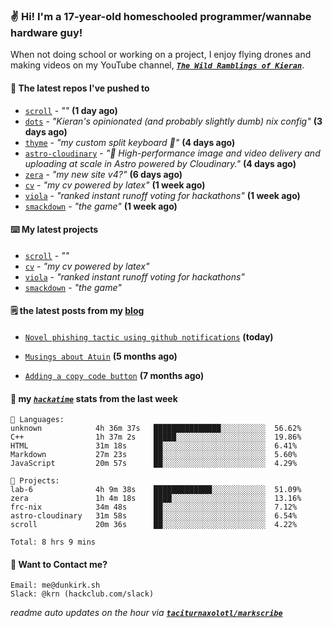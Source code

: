 ### ✌️ Hi! I'm a 17-year-old homeschooled programmer/wannabe hardware guy!

When not doing school or working on a project, I enjoy flying drones and making videos on my YouTube channel, [**_`The Wild Ramblings of Kieran`_**](https://youtube.com/@kieran.rambles).

#### 👷 The latest repos I've pushed to

- [`scroll`](https://github.com/taciturnaxolotl/scroll) - _""_ **(1 day ago)**
- [`dots`](https://github.com/taciturnaxolotl/dots) - _"Kieran's opinionated (and probably slightly dumb) nix config"_ **(3 days ago)**
- [`thyme`](https://github.com/taciturnaxolotl/thyme) - _"my custom split keyboard 🫶"_ **(4 days ago)**
- [`astro-cloudinary`](https://github.com/cloudinary-community/astro-cloudinary) - _"🚀 High-performance image and video delivery and uploading at scale in Astro powered by Cloudinary."_ **(4 days ago)**
- [`zera`](https://github.com/taciturnaxolotl/zera) - _"my new site v4?"_ **(6 days ago)**
- [`cv`](https://github.com/taciturnaxolotl/cv) - _"my cv powered by latex"_ **(1 week ago)**
- [`viola`](https://github.com/taciturnaxolotl/viola) - _"ranked instant runoff voting for hackathons"_ **(1 week ago)**
- [`smackdown`](https://github.com/taciturnaxolotl/smackdown) - _"the game"_ **(1 week ago)**

#### ⌨️ My latest projects

- [`scroll`](https://github.com/taciturnaxolotl/scroll) - _""_
- [`cv`](https://github.com/taciturnaxolotl/cv) - _"my cv powered by latex"_
- [`viola`](https://github.com/taciturnaxolotl/viola) - _"ranked instant runoff voting for hackathons"_
- [`smackdown`](https://github.com/taciturnaxolotl/smackdown) - _"the game"_

#### 🗒️ the latest posts from my [blog](https://dunkirk.sh)

- [`Novel phishing tactic using github notifications`](https://dunkirk.sh/blog/github-phishing/) **(today)**

- [`Musings about Atuin`](https://dunkirk.sh/blog/atuin/) **(5 months ago)**

- [`Adding a copy code button`](https://dunkirk.sh/blog/adding-a-copy-button/) **(7 months ago)**



#### 📡 my [_`hackatime`_](https://waka.hackclub.com) stats from the last week

```text
💾 Languages:
unknown            4h 36m 37s   ███████████████░░░░░░░░░░  56.62%
C++                1h 37m 2s    █████░░░░░░░░░░░░░░░░░░░░  19.86%
HTML               31m 18s      ██░░░░░░░░░░░░░░░░░░░░░░░  6.41%
Markdown           27m 23s      ██░░░░░░░░░░░░░░░░░░░░░░░  5.60%
JavaScript         20m 57s      ██░░░░░░░░░░░░░░░░░░░░░░░  4.29%

💼 Projects:
lab-6              4h 9m 38s    █████████████░░░░░░░░░░░░  51.09%
zera               1h 4m 18s    ████░░░░░░░░░░░░░░░░░░░░░  13.16%
frc-nix            34m 48s      ██░░░░░░░░░░░░░░░░░░░░░░░  7.12%
astro-cloudinary   31m 58s      ██░░░░░░░░░░░░░░░░░░░░░░░  6.54%
scroll             20m 36s      ██░░░░░░░░░░░░░░░░░░░░░░░  4.22%

Total: 8 hrs 9 mins
```

#### 📮 Want to Contact me?

```text
Email: me@dunkirk.sh
Slack: @krn (hackclub.com/slack)
```

_readme auto updates on the hour via [**`taciturnaxolotl/markscribe`**](https://github.com/taciturnaxolotl/markscribe)_
